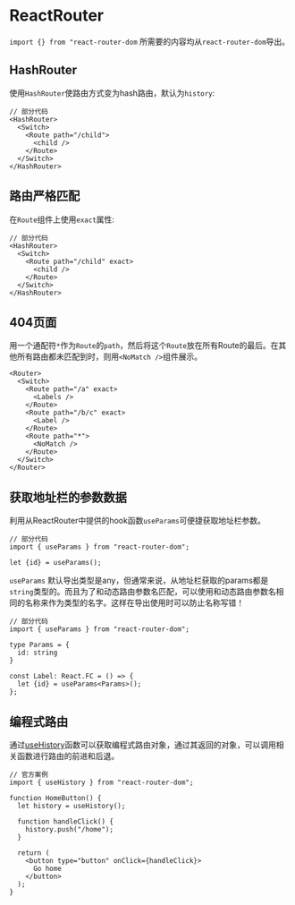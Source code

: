 # ReactRouter

`import {} from "react-router-dom` 所需要的内容均从`react-router-dom`导出。

## HashRouter

使用`HashRouter`使路由方式变为hash路由，默认为`history`:

```tsx {2}
// 部分代码
<HashRouter>
  <Switch>
    <Route path="/child">
      <child />
    </Route>
  </Switch>
</HashRouter>
```

## 路由严格匹配

在`Route`组件上使用`exact`属性:

```tsx {4}
// 部分代码
<HashRouter>
  <Switch>
    <Route path="/child" exact>
      <child />
    </Route>
  </Switch>
</HashRouter>
```

## 404页面

用一个通配符`*`作为`Route`的`path`，然后将这个`Route`放在所有Route的最后。在其他所有路由都未匹配到时，则用`<NoMatch />`组件展示。

```tsx {9}
<Router>
  <Switch>
    <Route path="/a" exact>
      <Labels />
    </Route>
    <Route path="/b/c" exact>
      <Label />
    </Route>
    <Route path="*">
      <NoMatch />
    </Route>
  </Switch>
</Router>
```

## 获取地址栏的参数数据

利用从ReactRouter中提供的hook函数`useParams`可便捷获取地址栏参数。

```tsx
// 部分代码
import { useParams } from "react-router-dom";

let {id} = useParams();
```

`useParams` 默认导出类型是any，但通常来说，从地址栏获取的params都是`string`类型的。而且为了和动态路由参数名匹配，可以使用和动态路由参数名相同的名称来作为类型的名字。这样在导出使用时可以防止名称写错！

```tsx {4-6,9}
// 部分代码
import { useParams } from "react-router-dom";

type Params = {
  id: string
}

const Label: React.FC = () => {
  let {id} = useParams<Params>();
};
```

## 编程式路由

通过[useHistory](https://reactrouter.com/web/api/Hooks/usehistory)函数可以获取编程式路由对象，通过其返回的对象，可以调用相关函数进行路由的前进和后退。

```tsx {5,8}
// 官方案例
import { useHistory } from "react-router-dom";

function HomeButton() {
  let history = useHistory();

  function handleClick() {
    history.push("/home");
  }

  return (
    <button type="button" onClick={handleClick}>
      Go home
    </button>
  );
}
```
